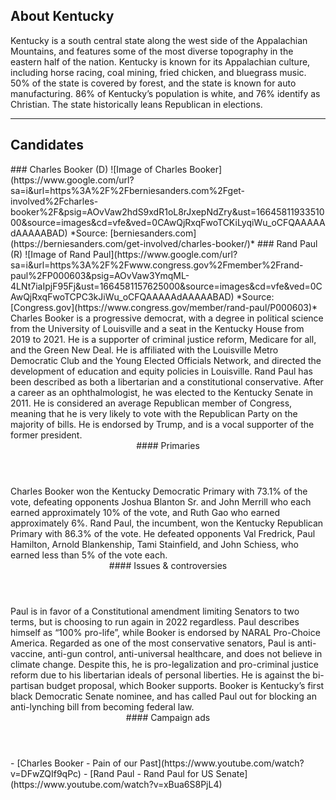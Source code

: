 ## About Kentucky
Kentucky is a south central state along the west side of the Appalachian Mountains, and features some of the most diverse topography in the eastern half of the nation. Kentucky is known for its Appalachian culture, including horse racing, coal mining, fried chicken, and bluegrass music. 50% of the state is covered by forest, and the state is known for auto manufacturing. 86% of Kentucky’s population is white, and 76% identify as Christian. The state historically leans Republican in elections. 

---

## Candidates

<Grid>
  <Box>
    ### Charles Booker (D)
    ![Image of Charles Booker](https://www.google.com/url?sa=i&url=https%3A%2F%2Fberniesanders.com%2Fget-involved%2Fcharles-booker%2F&psig=AOvVaw2hdS9xdR1oL8rJxepNdZry&ust=1664581193351000&source=images&cd=vfe&ved=0CAwQjRxqFwoTCKiLyqiWu_oCFQAAAAAdAAAAABAD)
    *Source: [berniesanders.com](https://berniesanders.com/get-involved/charles-booker/)*
  </Box>
  <Box>
    ### Rand Paul (R)
    ![Image of Rand Paul](https://www.google.com/url?sa=i&url=https%3A%2F%2Fwww.congress.gov%2Fmember%2Frand-paul%2FP000603&psig=AOvVaw3YmqML-4LNt7iaIpjF95Fj&ust=1664581157625000&source=images&cd=vfe&ved=0CAwQjRxqFwoTCPC3kJiWu_oCFQAAAAAdAAAAABAD)
    *Source: [Congress.gov](https://www.congress.gov/member/rand-paul/P000603)*
  </Box>

  <Box>
    Charles Booker is a progressive democrat, with a degree in political science from the University of Louisville and a seat in the Kentucky House from 2019 to 2021. He is a supporter of criminal justice reform, Medicare for all, and the Green New Deal. He is affiliated with the Louisville Metro Democratic Club and the Young Elected Officials Network, and directed the development of education and equity policies in Louisville.
  </Box>
  <Box>
    Rand Paul has been described as both a libertarian and a constitutional conservative. After a career as an ophthalmologist, he was elected to the Kentucky Senate in 2011. He is considered an average Republican member of Congress, meaning that he is very likely to vote with the Republican Party on the majority of bills. He is endorsed by Trump, and is a vocal supporter of the former president.
  </Box>

  <Header>
    #### Primaries
  </Header>
  <Box>
    Charles Booker won the Kentucky Democratic Primary with 73.1% of the vote, defeating opponents Joshua Blanton Sr. and John Merrill who each earned approximately 10% of the vote, and Ruth Gao who earned approximately 6%.
  </Box>
  <Box>
    Rand Paul, the incumbent, won the Kentucky Republican Primary with 86.3% of the vote. He defeated opponents Val Fredrick, Paul Hamilton, Arnold Blankenship, Tami Stainfield, and John Schiess, who earned less than 5% of the vote each.
  </Box>

  <Header>
    #### Issues & controversies
  </Header>

  <WideBox>
    Paul is in favor of a Constitutional amendment limiting Senators to two terms, but is choosing to run again in 2022 regardless. Paul describes himself as “100% pro-life”, while Booker is endorsed by NARAL Pro-Choice America. Regarded as one of the most conservative senators, Paul is anti-vaccine, anti-gun control, anti-universal healthcare, and does not believe in climate change. Despite this, he is pro-legalization and pro-criminal justice reform due to his libertarian ideals of personal liberties. He is against the bi-partisan budget proposal, which Booker supports. Booker is Kentucky’s first black Democratic Senate nominee, and has called Paul out for blocking an anti-lynching bill from becoming federal law.
  </WideBox>
 
  <Header>
    #### Campaign ads
  </Header>
  <Box>
    - [Charles Booker - Pain of our Past](https://www.youtube.com/watch?v=DFwZQIf9qPc)
  </Box>
  <Box>
    - [Rand Paul - Rand Paul for US Senate](https://www.youtube.com/watch?v=xBua6S8PjL4)
  </Box>
</Grid>
